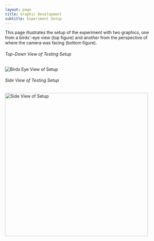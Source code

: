 ```yaml
---
layout: page
title: Graphic Development 
subtitle: Experiment Setup
---
```


This page illustrates the setup of the experiment with two graphics, one from a birds'-eye view (top figure) and another from the perspective of where the camera was facing (bottom figure). 

###### Top-Down View of Testing Setup
 <img src="{{ 'assets/img/Overhead.png' | relative_url }}" alt="Birds Eye View of Setup" />
 
###### Side View of Testing Setup
 <img src="{{ 'assets/img/SideView.png' | relative_url }}" alt="Side View of Setup" height = 470 class = "center" />
  
  
